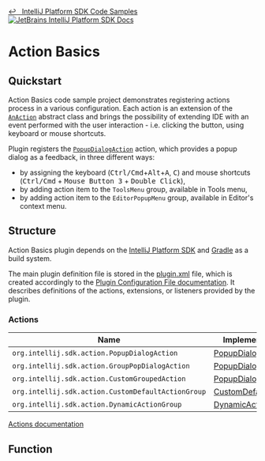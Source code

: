 [↩️ &nbsp; IntelliJ Platform SDK Code Samples](../README.md) <br/> [![JetBrains IntelliJ Platform SDK Docs](https://jb.gg/badges/docs.svg)][docs]

# Action Basics

## Quickstart

Action Basics code sample project demonstrates registering actions process in a various configuration.
Each action is an extension of the [`AnAction`][sdk:AnAction] abstract class and brings the possibility
of extending IDE with an event performed with the user interaction - i.e. clicking the button, using keyboard
or mouse shortcuts.

Plugin registers the [`PopupDialogAction`][file:PopupDialogAction] action, which provides a popup dialog as a feedback,
in three different ways:

- by assigning the keyboard (<kbd>Ctrl/Cmd</kbd>+<kbd>Alt</kbd>+<kbd>A</kbd>, <kbd>C</kbd>) and mouse shortcuts
  (<kbd>Ctrl/Cmd</kbd> + <kbd>Mouse Button 3</kbd> + <kbd>Double Click</kbd>),
- by adding action item to the `ToolsMenu` group, available in Tools menu,
- by adding action item to the `EditorPopupMenu` group, available in Editor's context menu.

## Structure

Action Basics plugin depends on the [IntelliJ Platform SDK][docs] and [Gradle][docs:gradle] as a build system.

The main plugin definition file is stored in the [plugin.xml][file:plugin.xml] file, which is created accordingly
to the [Plugin Configuration File documentation][docs:pluginxml]. It describes definitions of the actions, extensions,
or listeners provided by the plugin.

### Actions

| Name                                               | Implementation Class                                      | Interface                      |
| -------------------------------------------------- | --------------------------------------------------------- | ------------------------------ |
| `org.intellij.sdk.action.PopupDialogAction`        | [PopupDialogAction][file:PopupDialogAction]               | [AnAction][sdk:AnAction]       |
| `org.intellij.sdk.action.GroupPopDialogAction`     | [PopupDialogAction][file:PopupDialogAction]               | [AnAction][sdk:AnAction]       |
| `org.intellij.sdk.action.CustomGroupedAction`      | [PopupDialogAction][file:PopupDialogAction]               | [AnAction][sdk:AnAction]       |
| `org.intellij.sdk.action.CustomDefaultActionGroup` | [CustomDefaultActionGroup][file:CustomDefaultActionGroup] | [ActionGroup][sdk:ActionGroup] |
| `org.intellij.sdk.action.DynamicActionGroup`       | [DynamicActionGroup][file:DynamicActionGroup]             | [ActionGroup][sdk:ActionGroup] |

[Actions documentation][docs:actions]

## Function


[docs]: http://www.jetbrains.org/intellij/sdk/docs
[docs:actions]: https://www.jetbrains.org/intellij/sdk/docs/basics/action_system.html
[docs:gradle]: https://jetbrains.org/intellij/sdk/docs/tutorials/build_system.html
[docs:pluginxml]: https://www.jetbrains.org/intellij/sdk/docs/basics/plugin_structure/plugin_configuration_file.html

[file:PopupDialogAction]: ./src/main/java/org/intellij/sdk/action/PopupDialogAction.java
[file:CustomDefaultActionGroup]: ./src/main/java/org/intellij/sdk/action/CustomDefaultActionGroup.java
[file:DynamicActionGroup]: ./src/main/java/org/intellij/sdk/action/DynamicActionGroup.java
[file:plugin.xml]: ./src/main/resources/META-INF/plugin.xml

[sdk:AnAction]: https://github.com/JetBrains/intellij-community/blob/master/platform/editor-ui-api/src/com/intellij/openapi/actionSystem/AnAction.java
[sdk:ActionGroup]: https://github.com/JetBrains/intellij-community/blob/master/platform/platform-api/src/com/intellij/openapi/actionSystem/ActionInGroup.java
